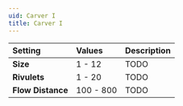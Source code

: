 ```yaml
---
uid: Carver I
title: Carver I
---
```



| Setting           | Values    | Description |
| :---------------- | :-------- | :---------- |
| **Size**          | 1 - 12    | TODO        |
| **Rivulets**      | 1 - 20    | TODO        |
| **Flow Distance** | 100 - 800 | TODO        |






